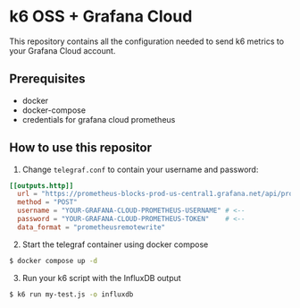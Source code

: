 # k6 OSS + Grafana Cloud

This repository contains all the configuration needed to send k6 metrics to your Grafana Cloud
account.

## Prerequisites

- docker
- docker-compose
- credentials for grafana cloud prometheus

## How to use this repositor

1. Change `telegraf.conf` to contain your username and password:
```toml
[[outputs.http]]
  url = "https://prometheus-blocks-prod-us-central1.grafana.net/api/prom/push"
  method = "POST"
  username = "YOUR-GRAFANA-CLOUD-PROMETHEUS-USERNAME" # <-- 
  password = "YOUR-GRAFANA-CLOUD-PROMETHEUS-TOKEN"    # <-- 
  data_format = "prometheusremotewrite"
```

2. Start the telegraf container using docker compose
```bash
$ docker compose up -d
```

3. Run your k6 script with the InfluxDB output
```bash
$ k6 run my-test.js -o influxdb
```